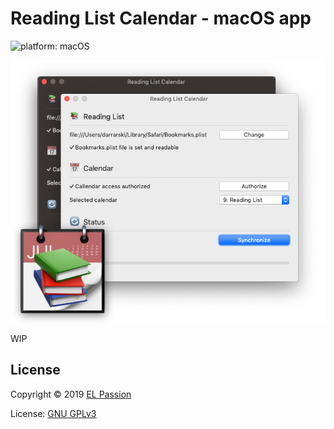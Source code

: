 # Reading List Calendar - macOS app

![platform: macOS](https://img.shields.io/badge/platform-macOS-blue.svg)

![Reading List Calendar](screenshot-1.png)

WIP

## License

Copyright © 2019 [EL Passion](https://www.elpassion.com)

License: [GNU GPLv3](../../LICENSE)
